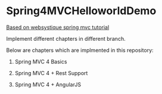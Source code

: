 # Spring4MVCHelloworldDemo
[Based on websystique spring mvc tutorial](http://websystique.com/spring-4-mvc-tutorial/)

Implement different chapters in different branch.

Below are chapters which are implmented in this repository:

1. Spring MVC 4 Basics

2. Spring MVC 4 + Rest Support 

3. Spring MVC 4 + AngularJS

